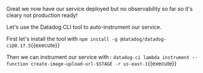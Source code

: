 Great we now have our service deployed but no observability so far so it's cleary not production ready!

Let's use the Datadog CLI tool to auto-instrument our service.

First let's install the tool with `npm install -g @datadog/datadog-ci@0.17.5`{{execute}}

Then we can instrument our service with : `datadog-ci lambda instrument --function create-image-upload-url-$STAGE -r us-east-1`{{execute}}